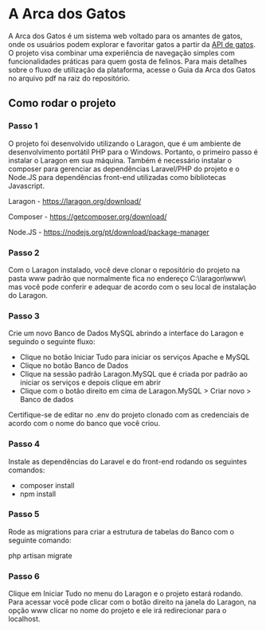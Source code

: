 # A Arca dos Gatos

A Arca dos Gatos é um sistema web voltado para os amantes de gatos, onde os usuários podem explorar e favoritar gatos a partir da [API de gatos](https://thecatapi.com/).  O projeto visa combinar uma experiência de navegação simples com funcionalidades práticas para quem gosta de felinos. Para mais detalhes sobre o fluxo de utilização da plataforma, acesse o Guia da Arca dos Gatos no arquivo pdf na raiz do repositório.

## Como rodar o projeto
### Passo 1
O projeto foi desenvolvido utilizando o Laragon, que é um ambiente de desenvolvimento portátil PHP para o Windows. Portanto, o primeiro passo é instalar o Laragon em sua máquina. Também é necessário instalar o composer para gerenciar as dependências Laravel/PHP do projeto e o Node.JS para dependências front-end utilizadas como bibliotecas Javascript.

Laragon - https://laragon.org/download/

Composer - https://getcomposer.org/download/

Node.JS - https://nodejs.org/pt/download/package-manager

### Passo 2
Com o Laragon instalado, você deve clonar o repositório do projeto na pasta www padrão que normalmente fica no endereço C:\laragon\www\ mas você pode conferir e adequar de acordo com o seu local de instalação do Laragon.

### Passo 3 
Crie um novo Banco de Dados MySQL abrindo a interface do Laragon e seguindo o seguinte fluxo:

- Clique no botão Iniciar Tudo para iniciar os serviços Apache e MySQL
- Clique no botão Banco de Dados
- Clique na sessão padrão Laragon.MySQL que é criada por padrão ao iniciar os serviços e depois clique em abrir
- Clique com o botão direito em cima de Laragon.MySQL > Criar novo > Banco de dados

Certifique-se de editar no .env do projeto clonado com as credenciais de acordo com o nome do banco que você criou.

### Passo 4
Instale as dependências do Laravel e do front-end rodando os seguintes comandos:

- composer install
- npm install

### Passo 5
Rode as migrations para criar a estrutura de tabelas do Banco com o seguinte comando:

php artisan migrate

### Passo 6
Clique em Iniciar Tudo no menu do Laragon e o projeto estará rodando. Para acessar você pode clicar com o botão direito na janela do Laragon, na opção www clicar no nome do projeto e ele irá redirecionar para o localhost.
